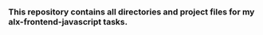### This repository contains all directories and project files for my alx-frontend-javascript tasks.
